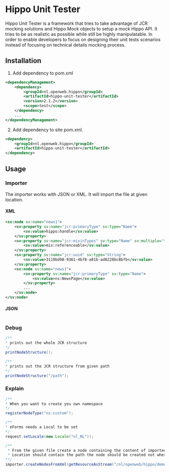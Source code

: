# Hippo Unit Tester

Hippo Unit Tester is a framework that tries to take advantage of JCR mocking solutions and Hippo Mock objects to setup a mock Hippo API.
It tries to be as realistic as possible while still be highly manipulatable.
In order to enable developers to focus on designing their unit tests scenarios instead of focusing on technical details mocking process.

## Installation

1. Add dependency to pom.xml
```xml
<dependencyManagement>
    <dependency>
        <groupId>nl.openweb.hippo</groupId>
        <artifactId>hippo-unit-tester</artifactId>
        <version>2.1.2</version>
        <scope>test</scope>
    </dependency>
    ...
</dependencyManagement>
```

2. Add dependency to site pom.xml.
```xml
<dependency>
    <groupId>nl.openweb.hippo</groupId>
    <artifactId>hippo-unit-tester</artifactId>
</dependency>
```

## Usage

### Importer
The importer works with JSON or XML.
It will import the file at given location.

#### XML

```xml
<sv:node sv:name="news1">
    <sv:property sv:name="jcr:primaryType" sv:type="Name">
        <sv:value>hippo:handle</sv:value>
    </sv:property>
    <sv:property sv:name="jcr:mixinTypes" sv:type="Name" sv:multiple="true">
        <sv:value>mix:referenceable</sv:value>
    </sv:property>
    <sv:property sv:name="jcr:uuid" sv:type="String">
        <sv:value>3119bd98-9361-4b78-a81b-ad8228bc8bfb</sv:value>
    </sv:property>
    <sv:node sv:name="news1">
        <sv:property sv:name="jcr:primaryType" sv:type="Name">
            <sv:value>ns:NewsPage</sv:value>
        </sv:property>
        ...
    </sv:node>
</sv:node>
```

#### JSON

```json

```

### Debug

```java
/**
* prints out the whole JCR structure
*/
printNodeStructure();

/**
* prints out the JCR structure from given path
*/
printNodeStructure("/path");
```


### Explain

```java
/**
* When you want to create you own namespace
*/
registerNodeType("ns:custom");
```

```java
/**
* eForms needs a Local to be set
*/
request.setLocale(new Locale("nl_NL"));
````

```java
/**
 * From the given file create a node containing the content of imported file
 * Location should contain the path the node should be created not where you want to import the file
**/
importer.createNodesFromXml(getResourceAsStream("/nl/openweb/hippo/demo/news.xml"), "/content/documents/mychannel/news", "hippostd:folder");
````